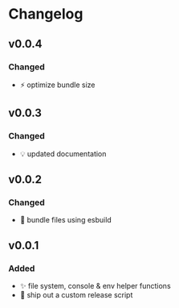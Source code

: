 # Changelog

## v0.0.4
### Changed
-   :zap: optimize bundle size

## v0.0.3
### Changed
-   :bulb: updated documentation

## v0.0.2
### Changed
-   :construction_worker: bundle files using esbuild

## v0.0.1
### Added

-   :sparkles: file system, console & env helper functions
-   :rocket: ship out a custom release script
